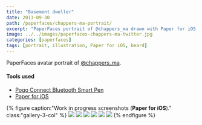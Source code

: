 ```yaml
---
title: "Basement dweller"
date: 2013-09-30
path: /paperfaces/chappers-ma-portrait/
excerpt: "PaperFaces portrait of @chappers_ma drawn with Paper for iOS on an iPad."
image: ../../images/paperfaces-chappers-ma-twitter.jpg
categories: [paperfaces]
tags: [portrait, illustration, Paper for iOS, beard]
---
```


PaperFaces avatar portrait of <a href="https://twitter.com/chappers_ma">@chappers_ma</a>.

#### Tools used

- [Pogo Connect Bluetooth Smart Pen](https://www.amazon.com/gp/product/B009K448L4/ref=as_li_ss_tl?ie=UTF8&camp=1789&creative=390957&creativeASIN=B009K448L4&linkCode=as2&tag=mademist-20)
- [Paper for iOS](https://paper.bywetransfer.com/)

{% figure caption:"Work in progress screenshots (**Paper for iOS**)." class:"gallery-3-col" %}
[![](../../images/paperfaces-chappers-ma-process-1-600.jpg)](../../images/paperfaces-chappers-ma-process-1-lg.jpg)
[![](../../images/paperfaces-chappers-ma-process-2-600.jpg)](../../images/paperfaces-chappers-ma-process-2-lg.jpg)
[![](../../images/paperfaces-chappers-ma-process-3-600.jpg)](../../images/paperfaces-chappers-ma-process-3-lg.jpg)
[![](../../images/paperfaces-chappers-ma-process-4-600.jpg)](../../images/paperfaces-chappers-ma-process-4-lg.jpg)
[![](../../images/paperfaces-chappers-ma-process-5-600.jpg)](../../images/paperfaces-chappers-ma-process-5-lg.jpg)
[![](../../images/paperfaces-chappers-ma-process-6-600.jpg)](../../images/paperfaces-chappers-ma-process-6-lg.jpg)
{% endfigure %}
